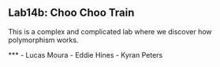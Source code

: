 ## Lab14b: Choo Choo Train
This is a complex and complicated lab where we discover how polymorphism works.

*** - Lucas Moura  - Eddie Hines - Kyran Peters
